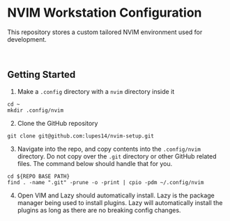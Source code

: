 # NVIM Workstation Configuration

This repository stores a custom tailored NVIM environment used for development. 

&nbsp;

## Getting Started

1) Make a `.config` directory with a `nvim` directory inside it

```
cd ~
mkdir .config/nvim
```

2) Clone the GitHub repository

```
git clone git@github.com:lupes14/nvim-setup.git
```

3) Navigate into the repo, and copy contents into the `.config/nvim` directory. Do not copy over the `.git` directory or other GitHub related files. The command below should handle that for you.

```
cd ${REPO BASE PATH}
find . -name ".git" -prune -o -print | cpio -pdm ~/.config/nvim
```

4) Open VIM and Lazy should automatically install. Lazy is the package manager being used to install plugins. Lazy will automatically install the plugins as long as there are no breaking config changes.
